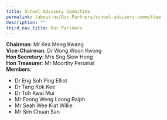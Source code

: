 ```yaml
---
title: School Advisory Committee
permalink: /about-us/Our-Partners/school-advisory-committee
description: ""
third_nav_title: Our Partners
---
```

**Chairman**: Mr Kea Meng Kwang<br>
**Vice-Chairman**: Dr Wong Woon Kwong<br>
**Hon Secretary**: Mrs Sng Siew Hong<br>
**Hon Treasurer**: Mr Moorthy Perumal<br>
**Members**:
* Dr Eng Soh Ping Elliot
* Dr Tang Kok Kee
* Dr Toh Kwai Mui
* Mr Foong Weng Loong Ralph
* Mr Seah Wee Kiat Willie
* Mr Sim Chuan San
